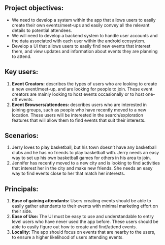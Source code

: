 

## Project objectives:
* We need to develop a system within the app that allows users to easily create their own events/meet-ups and easily convey all the relevant details to potential attendees. 
* We will need to develop a backend system to handle user accounts and the data associated with each user within the android ecosystem.
* Develop a UI that allows users to easily find new events that interest them, and view updates and information about events they are planning to attend.

## Key users:
1. **Event Creators:** describes the types of users who are looking to create a new event/meet-up, and are looking for people to join. These event creators are mainly looking to host events occasionally or to host one-off events. 
2. **Event Browsers/attendees:** describes users who are interested in joining groups, such as people who have recently moved to a new location. These users will be interested in the search/exploration features that will allow them to find events that suit their interests.

## Scenarios:
1. Jerry loves to play basketball, but his town doesn’t have any basketball clubs and he has no friends to play basketball with. Jerry needs an easy way to set up his own basketball games for others in his area to join. 
2. Jennifer has recently moved to a new city and is looking to find activities that interest her in the city and make new friends. She needs an easy way to find events close to her that match her interests.

## Principals:
1. **Ease of gaining attendants:** Users creating events should be able to easily gather attendants to their events with minimal marketing effort on their side.
2. **Ease of Use:** The UI must be easy to use and understandable to entry level users who have never used the app before. These users should be able to easily figure out how to create and find/attend events.
3. **Locality:** The app should focus on events that are nearby to the users, to ensure a higher likelihood of users attending events. 


